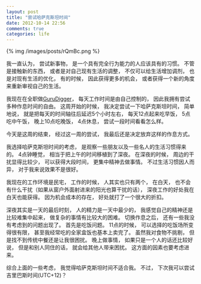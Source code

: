 ```yaml
---
layout: post
title: "尝试哈萨克斯坦时间"
date: 2012-10-14 22:56
comments: true
categories: life
---
```

{% img /images/posts/rQmBc.png %}

我一直认为， 尝试新事物， 是一个具有完全行为能力的人应该具有的习惯。 不管是接触新的东西， 或者是对自己现有生活的调整，
不仅可以给生活增加调剂， 也是对现有生活的优化， 有的时候， 因此获得更多的机会， 或者获得一个新的角度来重新审视自己的生活。

我现在在全职做[GuruDigger](http://gurudigger.com/)， 每天工作时间是由自己控制的， 因此我拥有尝试多种作息时间的自由。
这周开始的时候， 我决定尝试一下哈萨克斯坦时间， 简单地说， 就是把每天的时间轴往后延迟5个小时左右， 
每天12点起来吃早饭， 5点吃中午饭， 晚上10点吃晚饭， 4点休息， 尝试一段时间看看怎么样。

今天是这周的结束， 经过这一周的尝试， 我最后还是决定放弃这样的作息方式。

我选择哈萨克斯坦时间的考虑， 是观察一些朋友以及一些名人的生活习惯得来的。 4点钟睡觉， 相当于把上午的时间移植到了深夜。
在深夜的时候， 周边的干扰显得比较少， 可以获得大段时间， 更集中精神去做事情。 不过生活习惯因人而异， 对于我来说效果不是很好。

我现在的工作环境是民宅， 工作的时候， 人其实也只有两个， 在白天， 也不会有什么干扰（如果从窗户外面射进来的阳光也算干扰的话），
深夜工作的好处我在白天也能获得。 因为机会成本的存在， 好处就打了一个很大的折扣。

深夜其实是一天的最后时刻， 人的精力是一天中最少的， 我感觉自己的精神还是比较难集中起来，
做复杂的事情有比较大的困难。
切换作息之后， 还有一些我没有考虑到的问题出现了。 首先是吃饭问题。 11点的时候， 可以选择的吃饭场所变得很有限， 
甚至我经常吃的全家盒饭也基本上卖完了。 虽然我对食物不挑剔， 但是找不到传统中餐还是让我很困扰。
晚上做事情， 如果只是一个人的话还比较好说， 但是和别人同住的话， 就会给其他人带来困扰。 这方面的因素也要考虑进来。

综合上面的一些考虑， 我觉得哈萨克斯坦时间不适合我。 不过， 下次我可以尝试吉里巴斯时间(UTC+12)？

